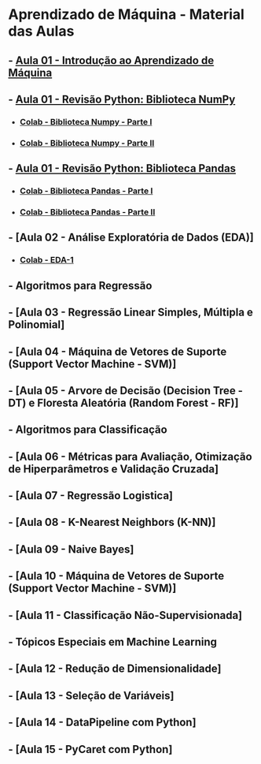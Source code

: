 # Aprendizado de Máquina - Material das Aulas

## - [Aula 01 - Introdução ao Aprendizado de Máquina](https://github.com/gustavowillam/ML/blob/main/slides/01-ML-Introducao%20ao%20Aprendizado%20de%20Maquina.pdf)

## - [Aula 01 - Revisão Python: Biblioteca NumPy](https://github.com/gustavowillam/AEDI/blob/main/slides/08-AEDI-Numpy.pdf)

* ### [Colab - Biblioteca Numpy - Parte I](https://colab.research.google.com/drive/1oI6n6qTV90Bdd6zVqY-6UR3nK6n0WRl3?usp=sharing)
* ### [Colab - Biblioteca Numpy - Parte II](https://colab.research.google.com/drive/1Vr60fvxXF7sEVJRlgTdEZKyUnDpdSRCh?usp=sharing)

## - [Aula 01 - Revisão Python: Biblioteca Pandas](https://github.com/gustavowillam/AEDI/blob/main/slides/09-AEDI-Pandas.pdf)

* ### [Colab - Biblioteca Pandas - Parte I](https://colab.research.google.com/drive/1ulibdhhPVKxwgJUeoVcxQGKi1fbtXQlJ?usp=sharing)
* ### [Colab - Biblioteca Pandas - Parte II](https://colab.research.google.com/drive/103lCddny1Z73YcEDqLGFuAQS_NBzLolf?usp=sharing)

## - [Aula 02 - Análise Exploratória de Dados (EDA)]

* ### [Colab - EDA-1](https://colab.research.google.com/drive/1pU4yjs-x-WnmCbQfBtNbzD3epz83oft4?usp=sharing)
     
     
## - Algoritmos para Regressão

## - [Aula 03 - Regressão Linear Simples, Múltipla e Polinomial]

## - [Aula 04 - Máquina de Vetores de Suporte (Support Vector Machine - SVM)]

## - [Aula 05 - Arvore de Decisão (Decision Tree - DT) e Floresta Aleatória (Random Forest - RF)]


## - Algoritmos para Classificação

## - [Aula 06 - Métricas para Avaliação, Otimização de Hiperparâmetros e Validação Cruzada]

## - [Aula 07 - Regressão Logistica]

## - [Aula 08 - K-Nearest Neighbors (K-NN)] 

## - [Aula 09 - Naive Bayes]

## - [Aula 10 - Máquina de Vetores de Suporte (Support Vector Machine - SVM)]

## - [Aula 11 - Classificação Não-Supervisionada]


## - Tópicos Especiais em Machine Learning 


## - [Aula 12 - Redução de Dimensionalidade]

## - [Aula 13 - Seleção de Variáveis]

## - [Aula 14 - DataPipeline com Python]

## - [Aula 15 - PyCaret com Python]
